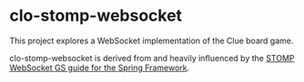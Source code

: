 # clo-stomp-websocket

This project explores a WebSocket implementation of the Clue board game.

clo-stomp-websocket is derived from and heavily influenced by the [STOMP WebSocket GS guide for the Spring Framework](https://spring.io/guides/gs/messaging-stomp-websocket/).


